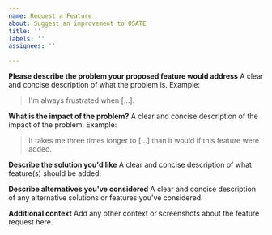 ```yaml
---
name: Request a Feature
about: Suggest an improvement to OSATE
title: ''
labels: ''
assignees: ''

---
```


**Please describe the problem your proposed feature would address**
A clear and concise description of what the problem is. 
Example: 
> I'm always frustrated when [...].

**What is the impact of the problem?**
A clear and concise description of the impact of the problem. 
Example: 
> It takes me three times longer to [...] than it would if this feature were added.

**Describe the solution you'd like**
A clear and concise description of what feature(s) should be added.

**Describe alternatives you've considered**
A clear and concise description of any alternative solutions or features you've considered.

**Additional context**
Add any other context or screenshots about the feature request here.

